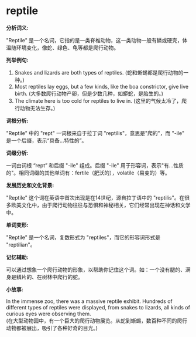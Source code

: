 # reptile

**分析词义:**

  

"Reptile" 是一个名词，它指的是一类脊椎动物，这一类动物一般有鳞或硬壳，体温随环境变化，像蛇、绿色、龟等都是爬行动物。

  

**列举例句:**

  

1.  Snakes and lizards are both types of reptiles. (蛇和蜥蜴都是爬行动物的一种。)
2.  Most reptiles lay eggs, but a few kinds, like the boa constrictor, give live birth. (大多数爬行动物产卵，但是少数几种，如蟒蛇，是胎生的。)
3.  The climate here is too cold for reptiles to live in. (这里的气候太冷了，爬行动物无法生存。)

  

**词根分析:**

  

"Reptile" 中的 "rept" 一词根来自于拉丁词 "reptilis"，意思是"爬的"，而 "-ile" 是一个后缀，表示“具备…特性的”。

  

**词缀分析:**

  

一词由词根 “rept” 和后缀 "-ile" 组成。后缀 "-ile" 用于形容词，表示"有...性质的"。相同词缀的其他单词有：fertile（肥沃的），volatile（易变的）等。

  

**发展历史和文化背景:**

  

"Reptile" 这个词在英语中首次出现是在14世纪，源自拉丁语中的 "reptilis"。在很多欧美文化中，由于爬行动物往往与恐惧和神秘相关，它们经常出现在神话和文学中。

  

**单词变形:**

  

"Reptile" 是一个名词，复数形式为 "reptiles"，而它的形容词形式是 "reptilian"。

  

**记忆辅助:**

  

可以通过想象一个爬行动物的形象，以帮助你记住这个词。如：一个没有腿的、满身是鳞片的、在树林中爬行的蛇。

  

**小故事:**

  

In the immense zoo, there was a massive reptile exhibit. Hundreds of different types of reptiles were displayed, from snakes to lizards, all kinds of curious eyes were observing them.  
(在大型动物园中，有一个巨大的爬行动物展览。从蛇到蜥蜴，数百种不同的爬行动物都被展出，吸引了各种好奇的目光。)
